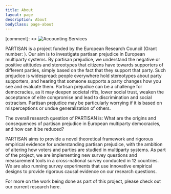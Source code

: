 ```yaml
---
title: About
layout: page
description: About
bodyClass: page-about
---
```



[comment]: <> ![Accounting Services](/images/thom-holmes-Lrfw0U_o9I0-unsplash.jpg)


PARTISAN is a project funded by the European Research Council (Grant number: ). Our aim is to investigate partisan prejudice in European multiparty systems. By partisan prejudice, we understand the negative or positive attitudes and stereotypes that citizens have towards supporters of different parties, simply based on the fact that they support that party. Such prejudice is widespread: people everywhere hold stereotypes about party supporters, and hearing that someone supports a party changes how you see and evaluate them. Partisan prejudice can be a challenge for democracies, as it may deepen societal rifts, lower social trust, weaken the acceptance of elite compromise and lead to discrimination and social ostracism. Partisan prejudice may be particularly worrying if it is based on misperceptions or undue generalization of others. 

The overall research question of PARTISAN is: What are the origins and consequences of partisan prejudice in European multiparty democracies, and how can it be reduced? 

PARTISAN aims to provide a novel theoretical framework and rigorous empirical evidence for understanding partisan prejudice, with the ambition of altering how voters and parties are studied in multiparty systems. As part of the project, we are implementing new survey questions and measurement tools in a cross-national survey conducted in 12 countries. We are also running survey experiments that use innovative empirical designs to provide rigorous causal evidence on our research questions. 

For more on the work being done as part of this project, please check out our current research here.